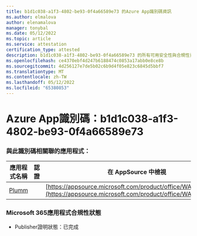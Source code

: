 ```yaml
---
title: b1d1c038-a1f3-4802-be93-0f4a66589e73 的Azure App識別碼資訊
ms.author: elmalova
author: elenamalova
manager: tonybal
ms.date: 05/12/2022
ms.topic: article
ms.service: attestation
certification_type: attested
description: b1d1c038-a1f3-4802-be93-0f4a66589e73 的所有可用安全性與合規性資訊。
ms.openlocfilehash: ce4370ebf4d247b6188474c0853a17abb0e8ce8b
ms.sourcegitcommit: 4d256127e7de5b02c6b9d4f05e823c6845d5bbf7
ms.translationtype: MT
ms.contentlocale: zh-TW
ms.lasthandoff: 05/12/2022
ms.locfileid: "65380853"
---
```

# <a name="azure-app-id-b1d1c038-a1f3-4802-be93-0f4a66589e73"></a>Azure App識別碼：b1d1c038-a1f3-4802-be93-0f4a66589e73


### <a name="apps-associated-with-this-id"></a>與此識別碼相關聯的應用程式：
| **應用程式名稱** | **認證** | **在 AppSource 中檢視** |
|--------------|---------------|-----------------------|
| [Plumm](../forward/WA200003326.md) |  | [https://appsource.microsoft.com/product/office/WA200003326](https://appsource.microsoft.com/product/office/WA200003326) |

### <a name="microsoft-365-app-compliance-status"></a>Microsoft 365應用程式合規性狀態
- Publisher證明狀態：已完成
